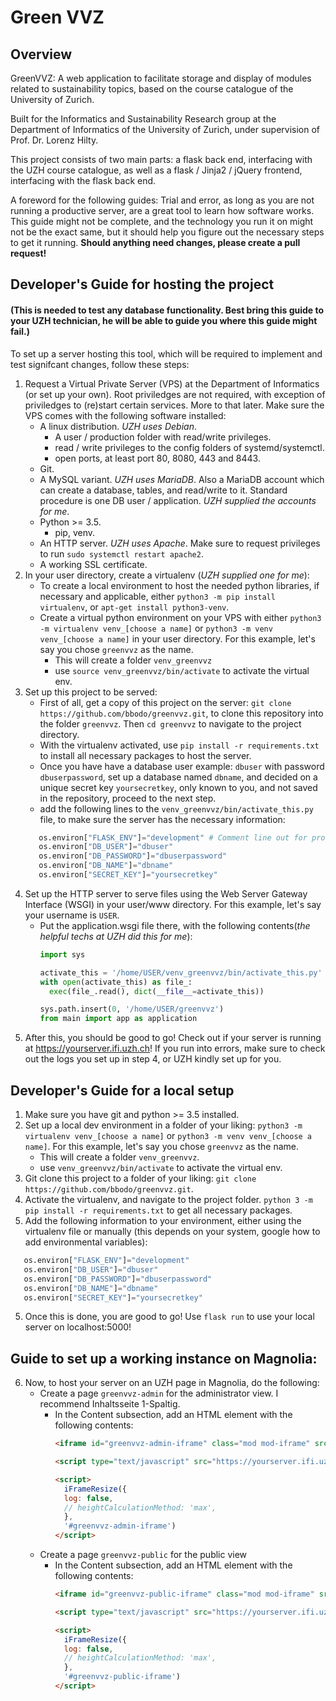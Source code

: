 # Green VVZ
## Overview
GreenVVZ: A web application to  facilitate storage and display of modules related to sustainability topics, based on the course catalogue of the University of Zurich.

Built for the Informatics and Sustainability Research group at the Department of Informatics of the University of Zurich, under supervision of Prof. Dr. Lorenz Hilty.

This project consists of two main parts: a flask back end, interfacing with the UZH course catalogue, as well as a flask / Jinja2 / jQuery frontend, interfacing with the flask back end.

A foreword for the following guides: Trial and error, as long as you are not running a productive server, are a great tool to learn how software works. This guide might not be complete, and the technology you run it on might not be the exact same, but it should help you figure out the necessary steps to get it running. **Should anything need changes, please create a pull request!**

## Developer's Guide for hosting the project 
#### (This is needed to test any database functionality. Best bring this guide to your UZH technician, he will be able to guide you where this guide might fail.)
To set up a server hosting this tool, which will be required to implement and test signifcant changes, follow these steps:

1. Request a Virtual Private Server (VPS) at the Department of Informatics (or set up your own). Root priviledges are not required, with exception of priviledges to (re)start certain services. More to that later. Make sure the VPS comes with the following software installed:
    - A linux distribution. _UZH uses Debian_.
        - A user / production folder with read/write privileges.
        - read / write privileges to the config folders of systemd/systemctl.
        - open ports, at least port 80, 8080, 443 and 8443. 
    - Git.
    - A MySQL variant. _UZH uses MariaDB_. Also a MariaDB account which can create a database, tables, and read/write to it. Standard procedure is one DB user / application. _UZH supplied the accounts for me_.
    - Python >= 3.5.
        - pip, venv.
    - An HTTP server. _UZH uses Apache_. Make sure to request privileges to run `sudo systemctl restart apache2`.
    - A working SSL certificate.
 2. In your user directory, create a virtualenv (_UZH supplied one for me_): 
    - To create a local environment to host the needed python libraries, if necessary and applicable, either `python3 -m pip install virtualenv`, or `apt-get install python3-venv`.
    - Create a virtual python environment on your VPS with either `python3 -m virtualenv venv_[choose a name]` or `python3 -m venv venv_[choose a name]` in your user directory. For this example, let's say you chose `greenvvz` as the name.
        - This will create a folder `venv_greenvvz`
        - use `source venv_greenvvz/bin/activate` to activate the virtual env.
 3. Set up this project to be served:     
     - First of all, get a copy of this project on the server: `git clone https://github.com/bbodo/greenvvz.git`, to clone this repository into the folder `greenvvz`. Then `cd greenvvz` to navigate to the project directory.
     - With the virtualenv activated, use `pip install -r requirements.txt` to install all necessary packages to host the server.
     - Once you have have a database user example: `dbuser` with password `dbuserpassword`, set up a database named `dbname`, and decided on a unique secret key `yoursecretkey`, only known to you, and not saved in the repository, proceed to the next step.
     - add the following lines to the `venv_greenvvz/bin/activate_this.py` file, to make sure the server has the necessary information:
     ```python
        os.environ["FLASK_ENV"]="development" # Comment line out for production! 
        os.environ["DB_USER"]="dbuser"
        os.environ["DB_PASSWORD"]="dbuserpassword"
        os.environ["DB_NAME"]="dbname"
        os.environ["SECRET_KEY"]="yoursecretkey"
     ```
 4. Set up the HTTP server to serve files using the Web Server Gateway Interface (WSGI) in your user/www directory. For this example, let's say your username is `USER`. 
    - Put the application.wsgi file there, with the following contents(_the helpful techs at UZH did this for me_):
      ```python
      import sys

      activate_this = '/home/USER/venv_greenvvz/bin/activate_this.py'
      with open(activate_this) as file_:
        exec(file_.read(), dict(__file__=activate_this))

      sys.path.insert(0, '/home/USER/greenvvz')
      from main import app as application
      ```
5. After this, you should be good to go! Check out if your server is running at https://yourserver.ifi.uzh.ch! If you run into errors, make sure to check out the logs you set up in step 4, or UZH kindly set up for you.


## Developer's Guide for a local setup
1. Make sure you have git and python >= 3.5 installed.
2. Set up a local dev environment in a folder of your liking: `python3 -m virtualenv venv_[choose a name]` or `python3 -m venv venv_[choose a name]`. For this example, let's say you chose `greenvvz` as the name.
    - This will create a folder `venv_greenvvz`.
    - use `venv_greenvvz/bin/activate` to activate the virtual env.
3. Git clone this project to a folder of your liking: `git clone https://github.com/bbodo/greenvvz.git`.
4. Activate the virtualenv, and navigate to the project folder. `python 3 -m pip install -r requirements.txt` to get all necessary packages.
4. Add the following information to your environment, either using the virtualenv file or manually (this depends on your system, google how to add environmental variables):
```python
   os.environ["FLASK_ENV"]="development"
   os.environ["DB_USER"]="dbuser"
   os.environ["DB_PASSWORD"]="dbuserpassword"
   os.environ["DB_NAME"]="dbname"
   os.environ["SECRET_KEY"]="yoursecretkey"
```
5. Once this is done, you are good to go! Use `flask run` to use your local server on localhost:5000!

## Guide to set up a working instance on Magnolia:
6. Now, to host your server on an UZH page in Magnolia, do the following:
    - Create a page `greenvvz-admin` for the administrator view. I recommend Inhaltsseite 1-Spaltig.
        - In the Content subsection, add an HTML element with the following contents:
            ```HTML
            <iframe id="greenvvz-admin-iframe" class="mod mod-iframe" src="https://yourserver.ifi.uzh.ch/admin?key=yoursecretkey" style="width: 100%; min-height: 1000px;" scrolling="no" frameborder="0">Ihr Browser unterstützt iframes leider nicht.</iframe>

            <script type="text/javascript" src="https://yourserver.ifi.uzh.ch/static/additional/iframeResizer.min.js"></script>

            <script>
              iFrameResize({
              log: false, 
              // heightCalculationMethod: 'max',
              }, 
              '#greenvvz-admin-iframe')
            </script>

            ```
    - Create a page `greenvvz-public` for the public view
        - In the Content subsection, add an HTML element with the following contents:
            ```HTML
            <iframe id="greenvvz-public-iframe" class="mod mod-iframe" src="https://yourserver.ifi.uzh.ch/public?key=yoursecretkey" style="width: 100%; min-height: 1000px;" scrolling="no" frameborder="0">Ihr Browser unterstützt iframes leider nicht.</iframe>

            <script type="text/javascript" src="https://yourserver.ifi.uzh.ch/static/additional/iframeResizer.min.js"></script>

            <script>
              iFrameResize({
              log: false, 
              // heightCalculationMethod: 'max',
              }, 
              '#greenvvz-public-iframe')
            </script>
            ```

    
